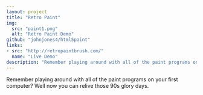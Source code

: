 ```yaml
---
layout: project
title: "Retro Paint"
img:
  src: "paint1.png"
  alt: "Retro Paint Demo"
github: "johnjones4/html5paint"
links:
- src: "http://retropaintbrush.com/"
  name: "Live Demo"
description: "Remember playing around with all of the paint programs on your first computer?"
---
```


Remember playing around with all of the paint programs on your first computer? Well now you can relive those 90s glory days.